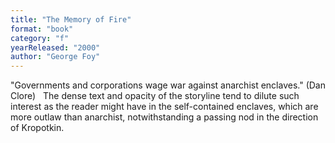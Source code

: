 ```yaml
---
title: "The Memory of Fire"
format: "book"
category: "f"
yearReleased: "2000"
author: "George Foy"
---
```

"Governments and corporations wage war against anarchist enclaves." (Dan Clore)
 
The dense  text and opacity of the storyline tend to dilute such interest as the reader  might have in the self-contained enclaves, which are more outlaw than anarchist,  notwithstanding a passing nod in the direction of Kropotkin.